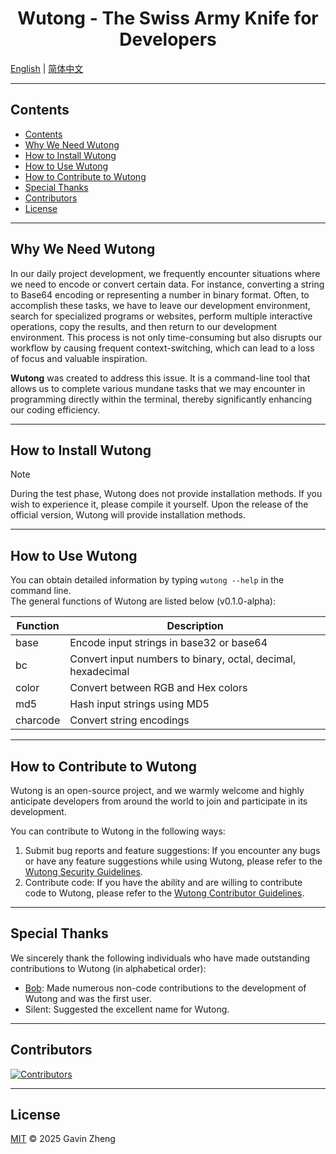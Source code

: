 <h1 style="text-align: center;">Wutong - The Swiss Army Knife for Developers</h1>

[English](./README.md) | [简体中文](./docs/zh/README_zh.md)

---

## Contents
- [Contents](#Contents)
- [Why We Need Wutong](#why-we-need-wutong)
- [How to Install Wutong](#how-to-install-wutong)
- [How to Use Wutong](#how-to-use-wutong)
- [How to Contribute to Wutong](#how-to-contribute-to-wutong)
- [Special Thanks](#special-thanks)
- [Contributors](#contributors)
- [License](#license)

---

## Why We Need Wutong
In our daily project development, we frequently encounter situations where we need to encode or convert certain data. For instance, converting a string to Base64 encoding or representing a number in binary format. Often, to accomplish these tasks, we have to leave our development environment, search for specialized programs or websites, perform multiple interactive operations, copy the results, and then return to our development environment. This process is not only time-consuming but also disrupts our workflow by causing frequent context-switching, which can lead to a loss of focus and valuable inspiration.

**Wutong** was created to address this issue. It is a command-line tool that allows us to complete various mundane tasks that we may encounter in programming directly within the terminal, thereby significantly enhancing our coding efficiency.

---

## How to Install Wutong
> [!NOTE]  
> During the test phase, Wutong does not provide installation methods. If you wish to experience it, please compile it yourself. Upon the release of the official version, Wutong will provide installation methods.

---

## How to Use Wutong
You can obtain detailed information by typing `wutong --help` in the command line.  
The general functions of Wutong are listed below (v0.1.0-alpha):

| Function | Description                                                  |
|----------|--------------------------------------------------------------|
| base     | Encode input strings in base32 or base64                     |
| bc       | Convert input numbers to binary, octal, decimal, hexadecimal |
| color    | Convert between RGB and Hex colors                           |
| md5      | Hash input strings using MD5                                 |
| charcode | Convert string encodings                                     |

---

## How to Contribute to Wutong
Wutong is an open-source project, and we warmly welcome and highly anticipate developers from around the world to join and participate in its development.

You can contribute to Wutong in the following ways:
1. Submit bug reports and feature suggestions: If you encounter any bugs or have any feature suggestions while using Wutong, please refer to the [Wutong Security Guidelines](SECURITY.md).
2. Contribute code: If you have the ability and are willing to contribute code to Wutong, please refer to the [Wutong Contributor Guidelines](./CONTRIBUTING.md).

---

## Special Thanks
We sincerely thank the following individuals who have made outstanding contributions to Wutong (in alphabetical order):
- [Bob](https://github.com/ChepleBob26): Made numerous non-code contributions to the development of Wutong and was the first user.
- Silent: Suggested the excellent name for Wutong.

---

## Contributors

<a href="https://github.com/WutongDev/wutong/contributors">
  <img src="https://contrib.rocks/image?repo=WutongDev/wutong" alt="Contributors"/>
</a>

---

## License
[MIT](./LICENSE) © 2025 Gavin Zheng
